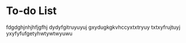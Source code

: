 # To-do List
fdgdghjnhjhfjgfhj
dydyfgitruyuyuj
gxydugkgkvhccyxtxtryuy
txtxyfrujtuyj
yxyfyfufgetyhwtywtwyuwu
